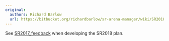 ```yaml
---
original:
  authors: Richard Barlow
  url: https://bitbucket.org/richardbarlow/sr-arena-manager/wiki/SR2018
---
```

See [SR2017_feedback](/competition/arena-manager/SR2017_feedback) when developing the SR2018 plan.
